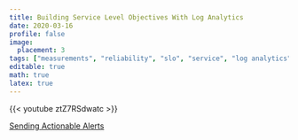 ```yaml
---
title: Building Service Level Objectives With Log Analytics
date: 2020-03-16
profile: false
image:
  placement: 3
tags: ["measurements", "reliability", "slo", "service", "log analytics"]
editable: true
math: true
latex: true
---
```


{{< youtube ztZ7RSdwatc >}}
<br />

[Sending Actionable Alerts](/post/sending-actionable-alerts/)
